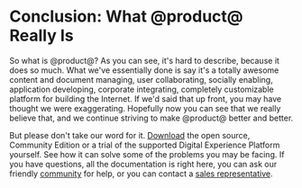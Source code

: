 # Conclusion: What @product@ Really Is

So what is @product@? As you can see, it's hard to describe, because it does so
much. What we've essentially done is say it's a totally awesome content and
document managing, user collaborating, socially enabling, application
developing, corporate integrating, completely customizable platform for building
the Internet. If we'd said that up front, you may have thought we were
exaggerating. Hopefully now you can see that we really believe that, and we
continue striving to make @product@ better and better. 

But please don't take our word for it.
[Download](https://www.liferay.com/downloads) the open source, Community Edition
or a trial of the supported Digital Experience Platform yourself. See how it can
solve some of the problems you may be facing. If you have questions, all the
documentation is right here, you can ask our friendly
[community](https://community.liferay.com) for help, or you can contact a 
[sales representative](https://www.liferay.com/#contact-sales). 


